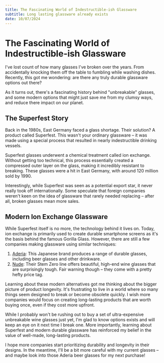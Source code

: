 ```yaml
---
title: The Fascinating World of Indestructible-ish Glassware
subtitle: Long lasting glassware already exists
date: 10/07/2024
---
```

# The Fascinating World of Indestructible-ish Glassware

I've lost count of how many glasses I've broken over the years. From accidentally knocking them off the table to fumbling while washing dishes. Recently, this got me wondering: are there any truly durable glassware options out there?

As it turns out, there's a fascinating history behind "unbreakable" glasses, and some modern options that might just save me from my clumsy ways, and reduce there impact on our planet.

## The Superfest Story

Back in the 1980s, East Germany faced a glass shortage. Their solution? A product called Superfest. This wasn't your ordinary glassware – it was made using a special process that resulted in nearly indestructible drinking vessels.

Superfest glasses underwent a chemical treatment called ion exchange. Without getting too technical, this process essentially created a compressed outer layer on the glass, making it incredibly resistant to breaking. These glasses were a hit in East Germany, with around 120 million sold by 1990.

Interestingly, while Superfest was seen as a potential export star, it never really took off internationally. Some speculate that foreign companies weren't keen on the idea of glassware that rarely needed replacing – after all, broken glasses mean more sales.

## Modern Ion Exchange Glassware

While Superfest itself is no more, the technology behind it lives on. Today, ion exchange is primarily used to create durable smartphone screens as it's the basis behind the famous Gorilla Glass. However, there are still a few companies making glassware using similar techniques:

1. [Aderia](https://www.ishizuka-glass.com/product/): This Japanese brand produces a range of durable glasses, including beer glasses and other drinkware.
2. [Nude](https://eu.nudeglass.com/collections/stem-zero): Their Stem Zero line offers beautiful, high-end wine glasses that are surprisingly tough. Fair warning though – they come with a pretty hefty price tag.

Learning about these modern alternatives got me thinking about the bigger picture of product longevity. It's frustrating to live in a world where so many things seem designed to break or become obsolete quickly. I wish more companies would focus on creating long-lasting products that are worth buying once, even if they cost more upfront.

While I probably won't be rushing out to buy a set of ultra-expensive unbreakable wine glasses just yet, I'm glad to know options exists and will keep an eye on it next time I break one. More importantly, learning about Superfest and modern durable glassware has reinforced my belief in the value of well-made, long-lasting products.

I hope more companies start prioritizing durability and longevity in their designs. In the meantime, I'll be a bit more careful with my current glasses – and maybe look into those Aderia beer glasses for my next purchase!
